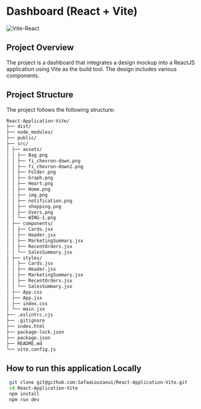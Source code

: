 # Dashboard (React + Vite)
![Vite-React](https://github.com/SafaaLouzaoui/vite-project-Dashboard/assets/140024716/c56a8ab4-a35d-4eca-90b2-e545ae427c70)

## Project Overview

The project is a dashboard that integrates a design mockup into a ReactJS application using Vite as the build tool. The design includes various components.

## Project Structure

The project follows the following structure:
 ```bash
React-Application-Vite/ 
├── dist/
├── node_modules/
├── public/
├── src/
│ ├── assets/
│ │ ├── Bag.png
│ │ ├── fi_chevron-down.png
│ │ ├── fi_chevron-down2.png
│ │ ├── Folder.png
│ │ ├── Graph.png
│ │ ├── Heart.png
│ │ ├── Home.png
│ │ ├── img.png
│ │ ├── notification.png
│ │ ├── shopping.png
│ │ ├── Users.png
│ │ └── WING-1.png
│ ├── components/
│ │ ├── Cards.jsx
│ │ ├── Header.jsx
│ │ ├── MarketingSummary.jsx
│ │ ├── RecentOrders.jsx
│ │ └── SalesSummary.jsx
│ ├── styles/
│ │ ├── Cards.jsx
│ │ ├── Header.jsx
│ │ ├── MarketingSummary.jsx
│ │ ├── RecentOrders.jsx
│ │ └── SalesSummary.jsx
│ ├── App.css
│ ├── App.jsx
│ ├── index.css
│ └── main.jsx
├── .eslintrc.cjs
├── .gitignore
├── index.html
├── package-lock.json
├── package.json
├── README.md 
└── vite.config.js
 ```
## How to run this application Locally
   ```bash
    git clone git@github.com:SafaaLouzaoui/React-Application-Vite.git
    cd React-Application-Vite
    npm install
    npm run dev
 ```


